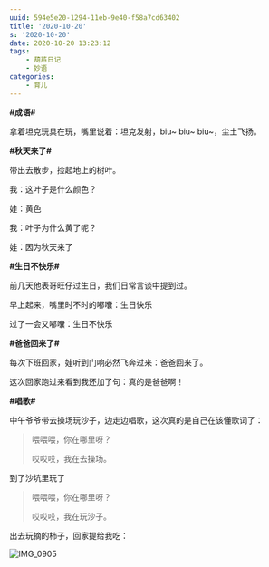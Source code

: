 ```yaml
---
uuid: 594e5e20-1294-11eb-9e40-f58a7cd63402
title: '2020-10-20'
s: '2020-10-20'
date: 2020-10-20 13:23:12
tags:
	- 葫芦日记
	- 妙语
categories:
	- 育儿
---
```




**\#成语\#**

拿着坦克玩具在玩，嘴里说着：坦克发射，biu~ biu~ biu~，尘土飞扬。



**\#秋天来了\#**

带出去散步，捡起地上的树叶。

我：这叶子是什么颜色？

娃：黄色

我：叶子为什么黄了呢？

娃：因为秋天来了



**\#生日不快乐\#**

前几天他表哥旺仔过生日，我们日常言谈中提到过。

早上起来，嘴里时不时的嘟囔：生日快乐

过了一会又嘟囔：生日不快乐



**\#爸爸回来了\#**

每次下班回家，娃听到门响必然飞奔过来：爸爸回来了。

这次回家跑过来看到我还加了句：真的是爸爸啊！



**\#唱歌\#**

中午爷爷带去操场玩沙子，边走边唱歌，这次真的是自己在该懂歌词了：

>  喂喂喂，你在哪里呀？
>
> 哎哎哎，我在去操场。

到了沙坑里玩了

> 喂喂喂，你在哪里呀？
>
> 哎哎哎，我在玩沙子。 





出去玩摘的柿子，回家提给我吃：

![IMG_0905](https://blog-assets.liupei.xin/assets/2020-10-20/IMG_0905.jpg-public)
